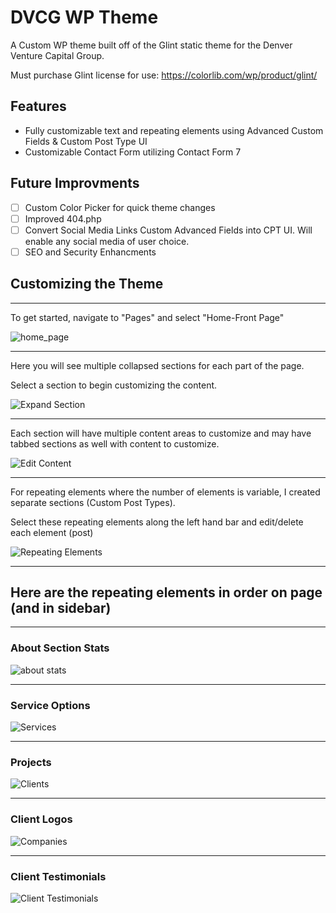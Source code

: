 # DVCG WP Theme
A Custom WP theme built off of the Glint static theme for the Denver Venture Capital Group.

Must purchase Glint license for use: https://colorlib.com/wp/product/glint/

## Features
- Fully customizable text and repeating elements using Advanced Custom Fields & Custom Post Type UI
- Customizable Contact Form utilizing Contact Form 7

## Future Improvments
- [ ] Custom Color Picker for quick theme changes
- [ ] Improved 404.php
- [ ] Convert Social Media Links Custom Advanced Fields into CPT UI.  Will enable any social media of user choice.
- [ ] SEO and Security Enhancments

## Customizing the Theme
---
To get started, navigate to "Pages" and select "Home-Front Page"

![home_page](https://user-images.githubusercontent.com/5178260/60136702-21baf300-9762-11e9-94bc-a52390e1d7e5.png)

---
Here you will see multiple collapsed sections for each part of the page.

Select a section to begin customizing the content.

![Expand Section](https://user-images.githubusercontent.com/5178260/60136842-88d8a780-9762-11e9-9faf-269bdced0b02.png)


---
Each section will have multiple content areas to customize and may have tabbed sections as well with content to customize.

![Edit Content](https://user-images.githubusercontent.com/5178260/60137037-0dc3c100-9763-11e9-8069-8961e5cc2398.png)

---
For repeating elements where the number of elements is variable, I created separate sections (Custom Post Types).

Select these repeating elements along the left hand bar and edit/delete each element (post)

![Repeating Elements](https://user-images.githubusercontent.com/5178260/60137145-4f546c00-9763-11e9-8118-171acd7b7eb3.png)

---
## Here are the repeating elements in order on page (and in sidebar)
---
### About Section Stats
![about stats](https://user-images.githubusercontent.com/5178260/60137501-5465eb00-9764-11e9-83ec-5729fb915527.png)

---
### Service Options
![Services](https://user-images.githubusercontent.com/5178260/60137524-6d6e9c00-9764-11e9-8d29-caea6ca09270.png)

---
### Projects
![Clients](https://user-images.githubusercontent.com/5178260/60137530-72cbe680-9764-11e9-85a8-d85cd89ef5de.png)

---
### Client Logos
![Companies](https://user-images.githubusercontent.com/5178260/60137538-77909a80-9764-11e9-93c4-e391be52203d.png)

---
### Client Testimonials
![Client Testimonials](https://user-images.githubusercontent.com/5178260/60137541-7a8b8b00-9764-11e9-94a3-a43ca645c40b.png)

